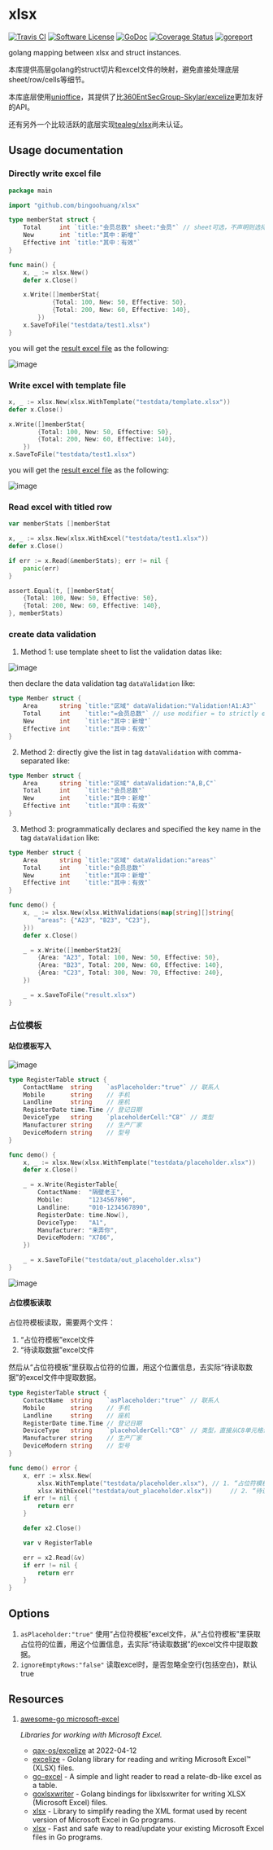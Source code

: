 # xlsx

[![Travis CI](https://img.shields.io/travis/bingoohuang/xlsx/master.svg?style=flat-square)](https://travis-ci.com/bingoohuang/xlsx)
[![Software License](https://img.shields.io/badge/License-MIT-orange.svg?style=flat-square)](https://github.com/bingoohuang/xlsx/blob/master/LICENSE.md)
[![GoDoc](https://img.shields.io/badge/godoc-reference-blue.svg?style=flat-square)](https://godoc.org/github.com/bingoohuang/xlsx)
[![Coverage Status](http://codecov.io/github/bingoohuang/xlsx/coverage.svg?branch=master)](http://codecov.io/github/bingoohuang/xlsx?branch=master)
[![goreport](https://www.goreportcard.com/badge/github.com/bingoohuang/xlsx)](https://www.goreportcard.com/report/github.com/bingoohuang/xlsx)

golang mapping between xlsx and struct instances.

本库提供高层golang的struct切片和excel文件的映射，避免直接处理底层sheet/row/cells等细节。

本库底层使用[unioffice](https://github.com/unidoc/unioffice)，其提供了比[360EntSecGroup-Skylar/excelize](https://github.com/bingoohuang/xlsx)更加友好的API。

还有另外一个比较活跃的底层实现[tealeg/xlsx](https://github.com/tealeg/xlsx)尚未认证。

## Usage documentation

### Directly write excel file

```go
package main

import "github.com/bingoohuang/xlsx"

type memberStat struct {
	Total     int `title:"会员总数" sheet:"会员"` // sheet可选，不声明则选择首个sheet页读写
	New       int `title:"其中：新增"`
	Effective int `title:"其中：有效"`
}

func main() {
	x, _ := xlsx.New()
	defer x.Close()

	x.Write([]memberStat{
			{Total: 100, New: 50, Effective: 50},
			{Total: 200, New: 60, Effective: 140},
		})
	x.SaveToFile("testdata/test1.xlsx")
}
```

you will get the [result excel file](testdata/out_demo1.xlsx) as the following:

![image](https://user-images.githubusercontent.com/1940588/77844342-a1d22580-71d8-11ea-8eb9-6f82f87c3a3a.png)

### Write excel with template file

```go
x, _ := xlsx.New(xlsx.WithTemplate("testdata/template.xlsx"))
defer x.Close()

x.Write([]memberStat{
        {Total: 100, New: 50, Effective: 50},
        {Total: 200, New: 60, Effective: 140},
    })
x.SaveToFile("testdata/test1.xlsx")
```

you will get the [result excel file](testdata/out_demo2.xlsx) as the following:

![image](https://user-images.githubusercontent.com/1940588/77844394-0ee5bb00-71d9-11ea-8671-6b36eb6a728b.png)

### Read excel with titled row

```go
var memberStats []memberStat

x, _ := xlsx.New(xlsx.WithExcel("testdata/test1.xlsx"))
defer x.Close()

if err := x.Read(&memberStats); err != nil {
	panic(err)
}

assert.Equal(t, []memberStat{
	{Total: 100, New: 50, Effective: 50},
	{Total: 200, New: 60, Effective: 140},
}, memberStats)
```


### create data validation

1. Method 1: use template sheet to list the validation datas like:

![image](https://user-images.githubusercontent.com/1940588/78579374-692eed80-7863-11ea-931e-ab74035baa1b.png)

then declare the data validation tag `dataValidation` like:

```go
type Member struct {
	Area      string `title:"区域" dataValidation:"Validation!A1:A3"`
	Total     int    `title:"=会员总数"` // use modifier = to strictly equivalent of title searching， otherwise by Containing
	New       int    `title:"其中：新增"`
	Effective int    `title:"其中：有效"`
}
```

2. Method 2: directly give the list in tag `dataValidation` with comma-separated like:

```go
type Member struct {
	Area      string `title:"区域" dataValidation:"A,B,C"`
	Total     int    `title:"会员总数"`
	New       int    `title:"其中：新增"`
	Effective int    `title:"其中：有效"`
}
```

3. Method 3: programmatically declares and specified the key name in the tag `dataValidation` like:

```go
type Member struct {
	Area      string `title:"区域" dataValidation:"areas"`
	Total     int    `title:"会员总数"`
	New       int    `title:"其中：新增"`
	Effective int    `title:"其中：有效"`
}

func demo() {
	x, _ := xlsx.New(xlsx.WithValidations(map[string][]string{
		"areas": {"A23", "B23", "C23"},
	}))
	defer x.Close()

	_ = x.Write([]memberStat23{
		{Area: "A23", Total: 100, New: 50, Effective: 50},
		{Area: "B23", Total: 200, New: 60, Effective: 140},
		{Area: "C23", Total: 300, New: 70, Effective: 240},
	})

	_ = x.SaveToFile("result.xlsx")
}
```

### 占位模板

#### 站位模板写入

![image](https://user-images.githubusercontent.com/1940588/78628536-f9eae500-78c6-11ea-90f0-29b5bb3a4610.png)

```go
type RegisterTable struct {
	ContactName  string    `asPlaceholder:"true"` // 联系人
	Mobile       string    // 手机
	Landline     string    // 座机
	RegisterDate time.Time // 登记日期
	DeviceType   string    `placeholderCell:"C8"` // 类型
	Manufacturer string    // 生产厂家
	DeviceModern string    // 型号
}

func demo() {
	x, _ := xlsx.New(xlsx.WithTemplate("testdata/placeholder.xlsx"))
	defer x.Close()

	_ = x.Write(RegisterTable{
		ContactName:  "隔壁老王",
		Mobile:       "1234567890",
		Landline:     "010-1234567890",
		RegisterDate: time.Now(),
		DeviceType:   "A1",
		Manufacturer: "来弄你",
		DeviceModern: "X786",
	})

	_ = x.SaveToFile("testdata/out_placeholder.xlsx")
}

```

![image](https://user-images.githubusercontent.com/1940588/78628579-17b84a00-78c7-11ea-84bc-1a7e192ee06c.png)

#### 占位模板读取

占位符模板读取，需要两个文件：

1. “占位符模板”excel文件
2. “待读取数据”excel文件

然后从“占位符模板”里获取占位符的位置，用这个位置信息，去实际“待读取数据”的excel文件中提取数据。

```go
type RegisterTable struct {
	ContactName  string    `asPlaceholder:"true"` // 联系人
	Mobile       string    // 手机
	Landline     string    // 座机
	RegisterDate time.Time // 登记日期
	DeviceType   string    `placeholderCell:"C8"` // 类型，直接从C8单元格读取
	Manufacturer string    // 生产厂家
	DeviceModern string    // 型号
}

func demo() error {
	x, err := xlsx.New(
        xlsx.WithTemplate("testdata/placeholder.xlsx"), // 1. “占位符模板”excel文件
		xlsx.WithExcel("testdata/out_placeholder.xlsx"))     // 2. “待读取数据”excel文件
	if err != nil {
		return err
	}

	defer x2.Close()

	var v RegisterTable

	err = x2.Read(&v)
	if err != nil {
		return err
	}
}
```

## Options

1. `asPlaceholder:"true"` 使用“占位符模板”excel文件，从“占位符模板”里获取占位符的位置，用这个位置信息，去实际“待读取数据”的excel文件中提取数据。
1. `ignoreEmptyRows:"false"` 读取excel时，是否忽略全空行(包括空白)，默认true

## Resources

1. [awesome-go microsoft-excel](https://github.com/avelino/awesome-go#microsoft-excel)

    *Libraries for working with Microsoft Excel.*
    
    * [qax-os/excelize](https://github.com/qax-os/excelize) at 2022-04-12
    * [excelize](https://github.com/360EntSecGroup-Skylar/excelize) - Golang library for reading and writing Microsoft Excel™ (XLSX) files.
    * [go-excel](https://github.com/szyhf/go-excel) - A simple and light reader to read a relate-db-like excel as a table.
    * [goxlsxwriter](https://github.com/fterrag/goxlsxwriter) - Golang bindings for libxlsxwriter for writing XLSX (Microsoft Excel) files.
    * [xlsx](https://github.com/tealeg/xlsx) - Library to simplify reading the XML format used by recent version of Microsoft Excel in Go programs.
    * [xlsx](https://github.com/plandem/xlsx) - Fast and safe way to read/update your existing Microsoft Excel files in Go programs.
